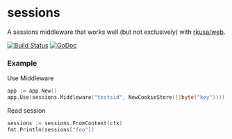 # sessions

A sessions middleware that works well (but not exclusively) with [rkusa/web](https://github.com/rkusa/web).

[![Build Status][travis]](https://travis-ci.org/rkusa/sessions)
[![GoDoc][godoc]](https://godoc.org/github.com/rkusa/sessions)

### Example

Use Middleware

```go
app := app.New()
app.Use(sessions.Middleware("testsid", NewCookieStore([]byte("key"))))
```

Read session

```go
sessions := sessions.FromContext(ctx)
fmt.Println(sessions["foo"])
```

[travis]: https://img.shields.io/travis/rkusa/sessions.svg
[godoc]: http://img.shields.io/badge/godoc-reference-blue.svg
